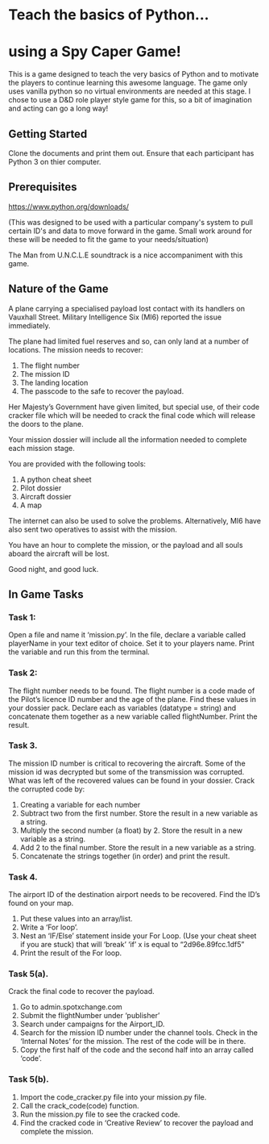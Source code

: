 # Teach the basics of Python...
# using a Spy Caper Game! 

This is a game designed to teach the very basics of Python and to motivate the players to continue learning this awesome language. The game only uses vanilla python so no virtual environments are needed at this stage. I chose to use a D&D role player style game for this, so a bit of imagination and acting can go a long way! 

## Getting Started
Clone the documents and print them out. 
Ensure that each participant has Python 3 on thier computer. 


## Prerequisites

https://www.python.org/downloads/

(This was designed to be used with a particular company's system to pull certain ID's and data to move forward in the game. 
Small work around for these will be needed to fit the game to your needs/situation) 

The Man from U.N.C.L.E soundtrack is a nice accompaniment with this game. 

## Nature of the Game

A plane carrying a specialised payload lost contact with its handlers on Vauxhall Street. Military Intelligence Six (MI6) reported the issue immediately.

The plane had limited fuel reserves and so, can only land at a number of locations. The mission needs to recover:
1.	The flight number 
2.	The mission ID
3.	The landing location 
4.	The passcode to the safe to recover the payload.

Her Majesty’s Government have given limited, but special use, of their code cracker file which will be needed to crack the final code which will release the doors to the plane.

Your mission dossier will include all the information needed to complete each mission stage.

You are provided with the following tools:
1.	A python cheat sheet
2.	Pilot dossier
3.	Aircraft dossier
4.	A map 

The internet can also be used to solve the problems. Alternatively, MI6 have also sent two operatives to assist with the mission.

You have an hour to complete the mission, or the payload and all souls aboard the aircraft will be lost.

Good night, and good luck.

## In Game Tasks 

### Task 1: 
Open a file and name it ‘mission.py’. In the file, declare a variable called playerName in your text editor of choice. Set it to your players name. Print the variable and run this from the terminal. 

### Task 2: 
The flight number needs to be found. The flight number is a code made of the Pilot’s licence ID number and the age of the plane. 
Find these values in your dossier pack. Declare each as variables (datatype = string) and concatenate them together as a new variable called flightNumber. 
Print the result.

### Task 3.
The mission ID number is critical to recovering the aircraft. Some of the mission id was decrypted but some of the transmission was corrupted. What was left of the recovered values can be found in your dossier. Crack the corrupted code by:
1.	Creating a variable for each number 
2.	Subtract two from the first number. Store the result in a new variable as a string.
3.	Multiply the second number (a float) by 2. Store the result in a new variable as a string.
4.	Add 2 to the final number. Store the result in a new variable as a string.
5.	Concatenate the strings together (in order) and print the result.

### Task 4.
The airport ID of the destination airport needs to be recovered. Find the ID’s found on your map. 
1.	Put these values into an array/list.
2.	Write a ‘For loop’.
3.	Nest an ‘IF/Else’ statement inside your For Loop. (Use your cheat sheet if you are stuck) that will ‘break’ ‘if’ x is equal to “2d96e.89fcc.1df5”
4.	Print the result of the For loop. 

### Task 5(a).
Crack the final code to recover the payload. 
1.	Go to admin.spotxchange.com 
2.	Submit the flightNumber under ‘publisher’
3.	Search under campaigns for the Airport_ID. 
4.	Search for the mission ID number under the channel tools. Check in the ‘Internal Notes’ for the mission. The rest of the code will be in there. 
5.	Copy the first half of the code and the second half into an array called ‘code’.

### Task 5(b).
1.	Import the code_cracker.py file into your mission.py file.
2.	Call the crack_code(code) function. 
3.	Run the mission.py file to see the cracked code. 
4.	Find the cracked code in ‘Creative Review’ to recover the payload and complete the mission. 


